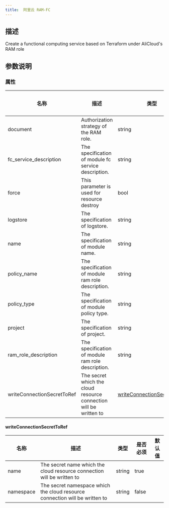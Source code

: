 ```yaml
---
title:  阿里云 RAM-FC
---
```


## 描述

Create a functional computing service based on Terraform under AliCloud's RAM role

## 参数说明


### 属性

 名称 | 描述 | 类型 | 是否必须 | 默认值 
 ------------ | ------------- | ------------- | ------------- | ------------- 
 document | Authorization strategy of the RAM role. | string | false |  
 fc_service_description | The specification of module fc service description. | string | false |  
 force | This parameter is used for resource destroy | bool | false |  
 logstore | The specification of logstore. | string | false |  
 name | The specification of module name. | string | false |  
 policy_name | The specification of module ram role description. | string | false |  
 policy_type | The specification of module policy type. | string | false |  
 project | The specification of project. | string | false |  
 ram_role_description | The specification of module ram role description. | string | false |  
 writeConnectionSecretToRef | The secret which the cloud resource connection will be written to | [writeConnectionSecretToRef](#writeConnectionSecretToRef) | false |  


#### writeConnectionSecretToRef

 名称 | 描述 | 类型 | 是否必须 | 默认值 
 ------------ | ------------- | ------------- | ------------- | ------------- 
 name | The secret name which the cloud resource connection will be written to | string | true |  
 namespace | The secret namespace which the cloud resource connection will be written to | string | false |  
